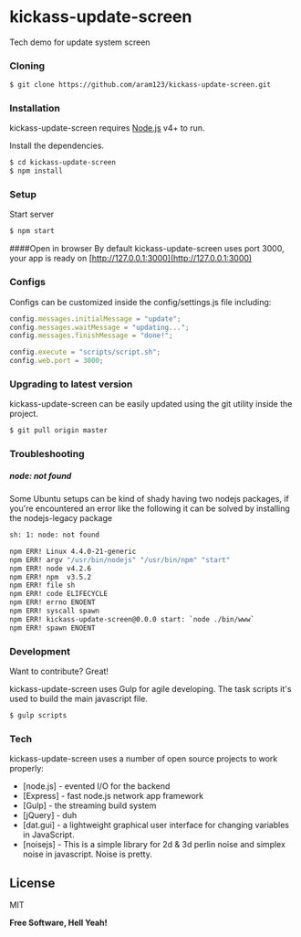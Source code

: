 # kickass-update-screen
Tech demo for update system screen

### Cloning
``` sh
$ git clone https://github.com/aram123/kickass-update-screen.git
```

### Installation

kickass-update-screen requires [Node.js](https://nodejs.org/) v4+ to run.

Install the dependencies.

```sh
$ cd kickass-update-screen
$ npm install
```

### Setup
Start server
```sh
$ npm start
```
####Open in browser
By default kickass-update-screen uses port 3000, your app is ready on [http://127.0.0.1:3000](http://127.0.0.1:3000)

### Configs
Configs can be customized inside the config/settings.js file including:
```js
config.messages.initialMessage = "update";
config.messages.waitMessage = "updating...";
config.messages.finishMessage = "done!";

config.execute = "scripts/script.sh";
config.web.port = 3000;
```

### Upgrading to latest version
kickass-update-screen can be easily updated using the git utility inside the project.
```bash
$ git pull origin master
```

### Troubleshooting
##### node: not found
Some Ubuntu setups can be kind of shady having two nodejs packages, if you're encountered an error like the following
it can be solved by installing the nodejs-legacy package
```sh
sh: 1: node: not found

npm ERR! Linux 4.4.0-21-generic
npm ERR! argv "/usr/bin/nodejs" "/usr/bin/npm" "start"
npm ERR! node v4.2.6
npm ERR! npm  v3.5.2
npm ERR! file sh
npm ERR! code ELIFECYCLE
npm ERR! errno ENOENT
npm ERR! syscall spawn
npm ERR! kickass-update-screen@0.0.0 start: `node ./bin/www`
npm ERR! spawn ENOENT

```
### Development

Want to contribute? Great!

kickass-update-screen uses Gulp for agile developing.
The task scripts it's used to build the main javascript file.

```sh
$ gulp scripts
```

### Tech

kickass-update-screen uses a number of open source projects to work properly:

* [node.js] - evented I/O for the backend
* [Express] - fast node.js network app framework
* [Gulp] - the streaming build system
* [jQuery] - duh
* [dat.gui] - a lightweight graphical user interface for changing variables in JavaScript. 
* [noisejs] - This is a simple library for 2d & 3d perlin noise and simplex noise in javascript. Noise is pretty.

License
----

MIT


**Free Software, Hell Yeah!**